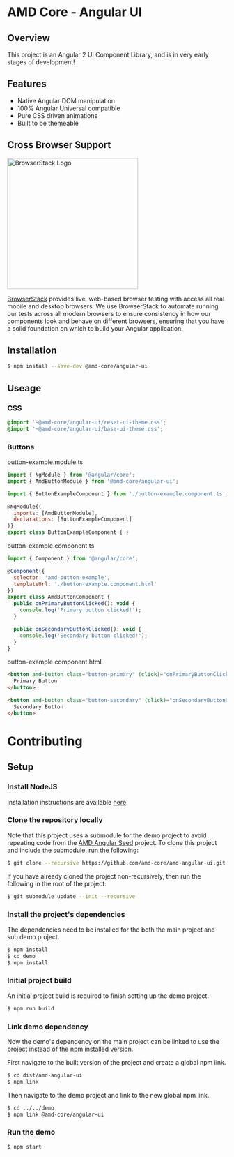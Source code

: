 # AMD Core - Angular UI #

## Overview ##

This project is an Angular 2 UI Component Library, and is in very early stages of development!

## Features ##

* Native Angular DOM manipulation
* 100% Angular Universal compatible
* Pure CSS driven animations
* Built to be themeable

## Cross Browser Support ##

<a href="https://www.browserstack.com/" target="_blank">
<img src="https://www.browserstack.com/images/layout/browserstack-logo-600x315.png" alt="BrowserStack Logo" width="300">
</a>

[BrowserStack](https://www.browserstack.com/) provides live, web-based browser testing with access all real mobile and desktop browsers. We use BrowserStack to automate running our tests across all modern browsers to ensure consistency in how our components look and behave on different browsers, ensuring that you have a solid foundation on which to build your Angular application.

## Installation ##

``` bash
$ npm install --save-dev @amd-core/angular-ui
```

## Useage ##

### CSS ###

``` css
@import '~@amd-core/angular-ui/reset-ui-theme.css';
@import '~@amd-core/angular-ui/base-ui-theme.css';
```

### Buttons ###

button-example.module.ts
``` javascript
import { NgModule } from '@angular/core';
import { AmdButtonModule } from '@amd-core/angular-ui';

import { ButtonExampleComponent } from './button-example.component.ts';

@NgModule{(
  imports: [AmdButtonModule],
  declarations: [ButtonExampleComponent]
)}
export class ButtonExampleComponent { }
```

button-example.component.ts
``` javascript
import { Component } from '@angular/core';

@Component({
  selector: 'amd-button-example',
  templateUrl: './button-example.component.html'
})
export class AmdButtonComponent {
  public onPrimaryButtonClicked(): void {
    console.log('Primary button clicked!');
  }

  public onSecondaryButtonClicked(): void {
    console.log('Secondary button clicked!');
  }
}
```

button-example.component.html
``` html
<button amd-button class="button-primary" (click)="onPrimaryButtonClicked()">
  Primary Button
</button>

<button amd-button class="button-secondary" (click)="onSecondaryButtonClicked()">
  Secondary Button
</button>
```

# Contributing #

## Setup ##

### Install NodeJS ####

Installation instructions are available [here](https://nodejs.org).

### Clone the repository locally ###

Note that this project uses a submodule for the demo project to avoid repeating code from the [AMD Angular Seed](https://github.com/amd-core/amd-angular-seed) project. To clone this project and include the submodule, run the following:

``` bash
$ git clone --recursive https://github.com/amd-core/amd-angular-ui.git
```

If you have already cloned the project non-recursively, then run the following in the root of the project:

``` bash
$ git submodule update --init --recursive
```

### Install the project's dependencies ###

The dependencies need to be installed for the both the main project and sub demo project.

``` bash
$ npm install
$ cd demo
$ npm install
```

### Initial project build ###

An initial project build is required to finish setting up the demo project.

``` bash
$ npm run build
```

### Link demo dependency ###

Now the demo's dependency on the main project can be linked to use the project instead of the npm installed version.

First navigate to the built version of the project and create a global npm link.

``` bash
$ cd dist/amd-angular-ui
$ npm link
```

Then navigate to the demo project and link to the new global npm link.

``` bash
$ cd ../../demo
$ npm link @amd-core/angular-ui
```

### Run the demo ###

``` bash
$ npm start
```
